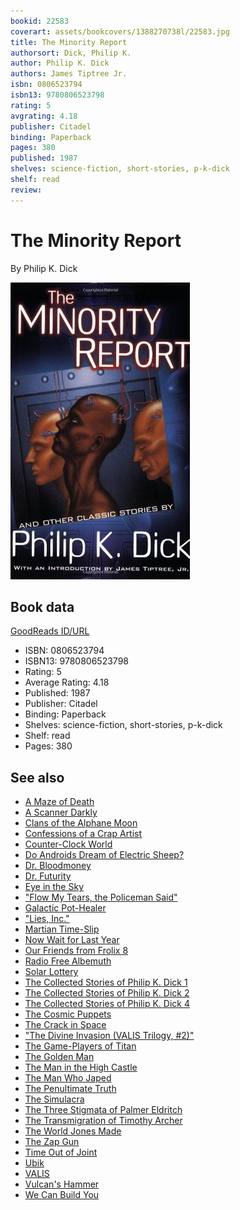 ```yaml
---
bookid: 22583
coverart: assets/bookcovers/1388270738l/22583.jpg
title: The Minority Report
authorsort: Dick, Philip K.
author: Philip K. Dick
authors: James Tiptree Jr.
isbn: 0806523794
isbn13: 9780806523798
rating: 5
avgrating: 4.18
publisher: Citadel
binding: Paperback
pages: 380
published: 1987
shelves: science-fiction, short-stories, p-k-dick
shelf: read
review: 
---
```


# The Minority Report

By Philip K. Dick

![](../../assets/bookcovers/1388270738l/22583.jpg)

## Book data

[GoodReads ID/URL](https://www.goodreads.com/book/show/22583)

- ISBN: 0806523794
- ISBN13: 9780806523798
- Rating: 5
- Average Rating: 4.18
- Published: 1987
- Publisher: Citadel
- Binding: Paperback
- Shelves: science-fiction, short-stories, p-k-dick
- Shelf: read
- Pages: 380


## See also

- [A Maze of Death](A_Maze_of_Death.md)
- [A Scanner Darkly](A_Scanner_Darkly.md)
- [Clans of the Alphane Moon](Clans_of_the_Alphane_Moon.md)
- [Confessions of a Crap Artist](Confessions_of_a_Crap_Artist.md)
- [Counter-Clock World](Counter-Clock_World.md)
- [Do Androids Dream of Electric Sheep?](Do_Androids_Dream_of_Electric_Sheep.md)
- [Dr. Bloodmoney](Dr_Bloodmoney.md)
- [Dr. Futurity](Dr_Futurity.md)
- [Eye in the Sky](Eye_in_the_Sky.md)
- ["Flow My Tears, the Policeman Said"](Flow_My_Tears__the_Policeman_Said.md)
- [Galactic Pot-Healer](Galactic_Pot-Healer.md)
- ["Lies, Inc."](Lies__Inc.md)
- [Martian Time-Slip](Martian_Time-Slip.md)
- [Now Wait for Last Year](Now_Wait_for_Last_Year.md)
- [Our Friends from Frolix 8](Our_Friends_from_Frolix_8.md)
- [Radio Free Albemuth](Radio_Free_Albemuth.md)
- [Solar Lottery](Solar_Lottery.md)
- [The Collected Stories of Philip K. Dick 1](The_Collected_Stories_of_Philip_K_Dick_1-_The_Short_Happy_Life_of_the_Brown_Oxford.md)
- [The Collected Stories of Philip K. Dick 2](The_Collected_Stories_of_Philip_K_Dick_2-_We_Can_Remember_it_for_You_Wholesale.md)
- [The Collected Stories of Philip K. Dick 4](The_Collected_Stories_of_Philip_K_Dick_4-_The_Minority_Report.md)
- [The Cosmic Puppets](The_Cosmic_Puppets.md)
- [The Crack in Space](The_Crack_in_Space.md)
- ["The Divine Invasion (VALIS Trilogy, #2)"](The_Divine_Invasion_VALIS_Trilogy__2.md)
- [The Game-Players of Titan](The_Game-Players_of_Titan.md)
- [The Golden Man](The_Golden_Man.md)
- [The Man in the High Castle](The_Man_in_the_High_Castle.md)
- [The Man Who Japed](The_Man_Who_Japed.md)
- [The Penultimate Truth](The_Penultimate_Truth.md)
- [The Simulacra](The_Simulacra.md)
- [The Three Stigmata of Palmer Eldritch](The_Three_Stigmata_of_Palmer_Eldritch.md)
- [The Transmigration of Timothy Archer](The_Transmigration_of_Timothy_Archer.md)
- [The World Jones Made](The_World_Jones_Made.md)
- [The Zap Gun](The_Zap_Gun.md)
- [Time Out of Joint](Time_Out_of_Joint.md)
- [Ubik](Ubik.md)
- [VALIS](VALIS.md)
- [Vulcan's Hammer](Vulcans_Hammer.md)
- [We Can Build You](We_Can_Build_You.md)
